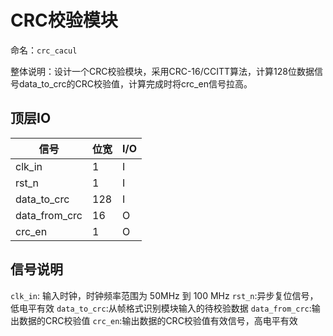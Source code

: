# CRC校验模块

命名：`crc_cacul`

整体说明：设计一个CRC校验模块，采用CRC-16/CCITT算法，计算128位数据信号data_to_crc的CRC校验值，计算完成时将crc_en信号拉高。

## 顶层IO

|信号|位宽|I/O|
|-----|-----|-----|
|clk_in|1|I|
|rst_n|1|I|
|data_to_crc|128|I|
|data_from_crc|16|O|
|crc_en|1|O|

## 信号说明

`clk_in`: 输入时钟，时钟频率范围为 50MHz 到 100 MHz
`rst_n`:异步复位信号，低电平有效
`data_to_crc`:从帧格式识别模块输入的待校验数据
`data_from_crc`:输出数据的CRC校验值
`crc_en`:输出数据的CRC校验值有效信号，高电平有效